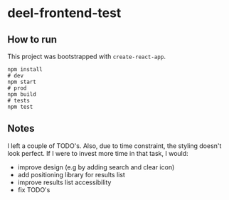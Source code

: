 # deel-frontend-test

## How to run

This project was bootstrapped with `create-react-app`.

```
npm install
# dev
npm start
# prod
npm build
# tests
npm test
```

## Notes

I left a couple of TODO's. Also, due to time constraint, the styling doesn't look perfect.
If I were to invest more time in that task, I would:

- improve design (e.g by adding search and clear icon)
- add positioning library for results list
- improve results list accessibility
- fix TODO's
